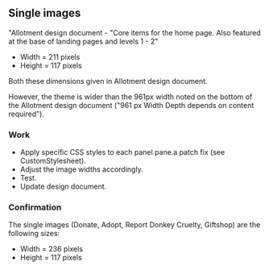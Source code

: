 ## Single images ##

"Allotment design document - "Core items for the home page. Also featured at the base of landing pages and levels 1 - 2"

  * Width = 211 pixels
  * Height = 117 pixels

Both these dimensions given in Allotment design document.

However, the theme is wider than the 961px width noted on the bottom of the Allotment design document ("961 px Width Depth depends on content required").

### Work ###

  * Apply specific CSS styles to each panel pane.a patch fix (see CustomStylesheet).
  * Adjust the image widths accordingly.
  * Test.
  * Update design document.

### Confirmation ###

The single images (Donate, Adopt, Report Donkey Cruelty, Giftshop) are the following sizes:

  * Width = 236 pixels
  * Height = 117 pixels